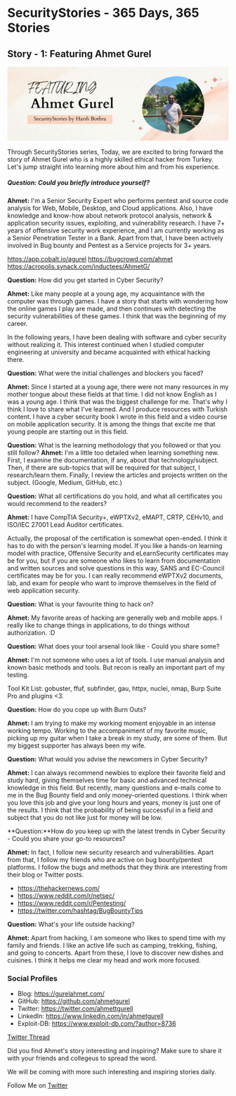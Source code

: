 # SecurityStories - 365 Days, 365 Stories 

## Story - 1: Featuring **Ahmet Gurel** 

![Ahmet Gurel](../media/ahmet-gurel.jpg)

Through SecurityStories series, Today, we are excited to bring forward the story of Ahmet Gurel who is a highly skilled ethical hacker from Turkey. Let's jump straight into learning more about him and from his experience. 

##### **Question:** Could you briefly introduce yourself? 

**Ahmet:** I'm a Senior Security Expert who performs pentest and source code analysis for Web, Mobile, Desktop, and Cloud applications. Also, I have knowledge and know-how about network protocol analysis, network & application security issues, exploiting, and vulnerability research. I have 7+ years of offensive security work experience, and I am currently working as a Senior Penetration Tester in a Bank. Apart from that, I have been actively involved in Bug bounty and Pentest as a Service projects for 3+ years.

https://app.cobalt.io/agurel
https://bugcrowd.com/ahmet
https://acropolis.synack.com/inductees/AhmetG/


**Question:** How did you get started in Cyber Security?

**Ahmet:** Like many people at a young age, my acquaintance with the computer was through games. I have a story that starts with wondering how the online games I play are made, and then continues with detecting the security vulnerabilities of these games. I think that was the beginning of my career.

In the following years, I have been dealing with software and cyber security without realizing it. This interest continued when I studied computer engineering at university and became acquainted with ethical hacking there.


**Question:** What were the initial challenges and blockers you faced? 

**Ahmet:** Since I started at a young age, there were not many resources in my mother tongue about these fields at that time. I did not know English as I was a young age. I think that was the biggest challenge for me. That's why I think I love to share what I've learned. And I produce resources with Turkish content. I have a cyber security book I wrote in this field and a video course on mobile application security. It is among the things that excite me that young people are starting out in this field.


**Question:** What is the learning methodology that you followed or that you still follow? 
**Ahmet:** I'm a little too detailed when learning something new. First, I examine the documentation, if any, about that technology/subject. Then, if there are sub-topics that will be required for that subject, I research/learn them. Finally, I review the articles and projects written on the subject. (Google, Medium, GitHub, etc.)

**Question:** What all certifications do you hold, and what all certificates you would recommend to the readers? 

**Ahmet:** I have CompTIA Security+, eWPTXv2, eMAPT, CRTP, CEHv10, and ISO/IEC 27001 Lead Auditor certificates.

Actually, the proposal of the certification is somewhat open-ended. I think it has to do with the person's learning model. If you like a hands-on learning model with practice, Offensive Security and eLearnSecurity certificates may be for you, but if you are someone who likes to learn from documentation and written sources and solve questions in this way, SANS and EC-Council certificates may be for you. I can really recommend eWPTXv2 documents, lab, and exam for people who want to improve themselves in the field of web application security.

**Question:** What is your favourite thing to hack on?

**Ahmet:** My favorite areas of hacking are generally web and mobile apps. I really like to change things in applications, to do things without authorization. :D


**Question:** What does your tool arsenal look like - Could you share some?

**Ahmet:** I'm not someone who uses a lot of tools. I use manual analysis and known basic methods and tools. But recon is really an important part of my testing. 

Tool Kit List: gobuster, ffuf, subfinder, gau, httpx, nuclei, nmap, Burp Suite Pro and plugins <3. 

**Question:** How do you cope up with Burn Outs?

**Ahmet:** I am trying to make my working moment enjoyable in an intense working tempo. Working to the accompaniment of my favorite music, picking up my guitar when I take a break in my study, are some of them. But my biggest supporter has always been my wife.

**Question:** What would you advise the newcomers in Cyber Security?

**Ahmet:** I can always recommend newbies to explore their favorite field and study hard, giving themselves time for basic and advanced technical knowledge in this field. But recently, many questions and e-mails come to me in the Bug Bounty field and only money-oriented questions. I think when you love this job and give your long hours and years, money is just one of the results. I think that the probability of being successful in a field and subject that you do not like just for money will be low.

**Question:**How do you keep up with the latest trends in Cyber Security - Could you share your go-to resources? 

**Ahmet:** In fact, I follow new security research and vulnerabilities. Apart from that, I follow my friends who are active on bug bounty/pentest platforms. I follow the bugs and methods that they think are interesting from their blog or Twitter posts.

- https://thehackernews.com/
- https://www.reddit.com/r/netsec/
- https://www.reddit.com/r/Pentesting/
- https://twitter.com/hashtag/BugBountyTips


**Question:** What's your life outside hacking?

**Ahmet:** Apart from hacking, I am someone who likes to spend time with my family and friends. I like an active life such as camping, trekking, fishing, and going to concerts. Apart from these, I love to discover new dishes and cuisines. I think it helps me clear my head and work more focused.


### Social Profiles
- Blog: https://gurelahmet.com/ 
- GitHub:  https://github.com/ahmetgurel 
- Twitter: https://twitter.com/ahmettgurell
- LinkedIn: https://www.linkedin.com/in/ahmetgurell
- Exploit-DB: https://www.exploit-db.com/?author=8736 

[Twitter Thread]()

Did you find Ahmet's story interesting and inspiring? Make sure to share it with your friends and collegeus to spread the word. 

We will be coming with more such interesting and inspiring stories daily.

Follow Me on [Twitter](https://www.twitter.com/harshbothra_)